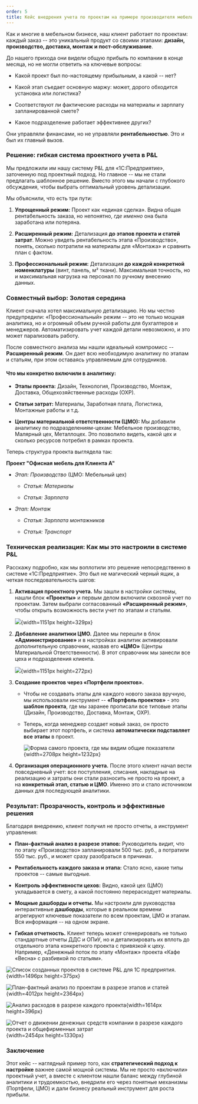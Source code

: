 ```yaml
---
order: 5
title: Кейс внедрения учета по проектам на примере производителя мебели
---
```


Как и многие в мебельном бизнесе, наш клиент работает по проектам: каждый заказ -- это уникальный продукт со своими этапами: **дизайн, производство, доставка, монтаж и пост-обслуживание**.

До нашего прихода они видели общую прибыль по компании в конце месяца, но не могли ответить на ключевые вопросы:

-  Какой проект был по-настоящему прибыльным, а какой -- нет?

-  Какой этап съедает основную маржу: может, дорого обходится установка или логистика?

-  Соответствуют ли фактические расходы на материалы и зарплату запланированной смете?

-  Какое подразделение работает эффективнее других?

Они управляли финансами, но не управляли **рентабельностью**. Это и был их главный вызов.

### **Решение: гибкая система проектного учета в P&L**

Мы предложили им нашу систему P&L для «1С:Предприятие», заточенную под проектный подход. Но главное -- мы не стали предлагать шаблонное решение. Вместо этого мы начали с глубокого обсуждения, чтобы выбрать оптимальный уровень детализации.

Мы объяснили, что есть три пути:

1. **Упрощенный режим:** Проект как «единая сделка». Видна общая рентабельность заказа, но непонятно, *где именно* она была заработана или потеряна.

2. **Расширенный режим:** Детализация **до этапов проекта и статей затрат**. Можно увидеть рентабельность этапа «Производство», понять, сколько потратили на материалы для «Монтажа» и сравнить план с фактом.

3. **Профессиональный режим:** Детализация **до каждой конкретной номенклатуры** (винт, панель, м² ткани). Максимальная точность, но и максимальная нагрузка на персонал по ручному внесению данных.

### **Совместный выбор: Золотая середина**

Клиент сначала хотел максимальную детализацию. Но мы честно предупредили: «Профессиональный» режим -- это не только мощная аналитика, но и огромный объем ручной работы для бухгалтеров и менеджеров. Автоматизировать учет каждой детали невозможно, и это может парализовать работу.

После совместного анализа мы нашли идеальный компромисс -- **Расширенный режим**. Он дает всю необходимую аналитику по этапам и статьям, при этом оставаясь управляемым для сотрудников.

#### **Что мы конкретно включили в аналитику:**

-  **Этапы проекта:** Дизайн, Технология, Производство, Монтаж, Доставка, Общехозяйственные расходы (ОХР).

-  **Статьи затрат:** Материалы, Заработная плата, Логистика, Монтажные работы и т.д.

-  **Центры материальной ответственности (ЦМО):** Мы добавили аналитику по подразделениям-цехам: Мебельное производство, Малярный цех, Металлоцех. Это позволило видеть, какой цех и сколько ресурсов потребил в рамках проекта.

Теперь структура проекта выглядела так:

**Проект "Офисная мебель для Клиента А"**

-  *Этап: Производство* (ЦМО: Мебельный цех)

   -  *Статья: Материалы*

   -  *Статья: Зарплата*

-  *Этап: Монтаж*

   -  *Статья: Зарплата монтажников*

   -  *Статья: Транспорт*

### **Техническая реализация: Как мы это настроили в системе P&L**

Расскажу подробно, как мы воплотили это решение непосредственно в системе «1С:Предприятие». Это был не магический черный ящик, а четкая последовательность шагов:

1. **Активация проектного учета.** Мы зашли в настройки системы, нашли блок **«Проекты»** и первым делом включили сквозной учет по проектам. Затем выбрали согласованный **«Расширенный режим»**, чтобы открыть возможность вести учет по этапам и статьям.

   ![](./proekty.png){width=1151px height=329px}

2. **Добавление аналитики ЦМО.** Далее мы перешли в блок **«Администрирование»** и в настройках аналитик активировали дополнительную справочник, назвав его **«ЦМО»** (Центры Материальной Ответственности). В этот справочник мы занесли все цеха и подразделения клиента.

   ![](./proekty-2.png){width=1151px height=272px}

3. **Создание проектов через «Портфели проектов».**

   -  Чтобы не создавать этапы для каждого нового заказа вручную, мы использовали инструмент -- **«Портфель проектов»** - это **шаблон проекта**, где мы заранее прописали все типовые этапы (Дизайн, Производство, Доставка, Монтаж, ОХР).

   -  Теперь, когда менеджер создает новый заказ, он просто выбирает этот портфель, и система **автоматически подставляет все этапы** в проект.

      ![](./proekty-3.png "Форма самого проекта, где мы видим общие показатели"){width=2708px height=1232px}

4. **Организация операционного учета.** После этого клиент начал вести повседневный учет: все поступления, списания, накладные на реализацию и затраты они стали разносить не просто на проект, а на **конкретный этап, статью и ЦМО**. Именно это и стало источником данных для последующей аналитики.

### **Результат: Прозрачность, контроль и эффективные решения**

Благодаря внедрению, клиент получил не просто отчеты, а инструмент управления:

-  **План-фактный анализ в разрезе этапов:** Руководитель видит, что по этапу «Производство» запланировали 500 тыс. руб., а потратили 550 тыс. руб., и может сразу разобраться в причинах.

-  **Рентабельность каждого заказа и этапа:** Стало ясно, какие типы проектов -- самые выгодные.

-  **Контроль эффективности цехов:** Видно, какой цех (ЦМО) укладывается в смету, а какой постоянно перерасходует материалы.

-  **Мощные дашборды и отчеты.** Мы настроили для руководства интерактивные **дашборды**, которые в реальном времени агрегируют ключевые показатели по всем проектам, ЦМО и этапам. Вся информация -- на одном экране.

-  **Гибкая отчетность.** Клиент теперь может сгенерировать не только стандартные отчеты ДДС и ОПиУ, но и детализировать их вплоть до отдельного этапа конкретного проекта с привязкой к цеху. Например, «Денежный поток по этапу «Монтаж» проекта «Кафе «Весна» с разбивкой по статьям».



![](./proekty-10.png "Список созданных проектов в системе P&L для 1С предприятия."){width=1496px height=375px}

![](./proekty-4.png "План-фактный анализ по проектам в разрезе этапов и статей"){width=4012px height=2364px}

![](./proekty-5.png "Анализ расходов в разрезе каждого проекта"){width=1614px height=396px}

![](./proekty-8.png "Отчет о движении денежных средств компании в разрезе каждого проекта и общефирменных затрат"){width=2454px height=1330px}

### **Заключение**

Этот кейс -- наглядный пример того, как **стратегический подход к настройке** важнее самой мощной системы. Мы не просто «включили» проектный учет, а вместе с клиентом нашли баланс между глубиной аналитики и трудоемкостью, внедрили его через понятные механизмы (Портфели, ЦМО) и дали бизнесу реальный инструмент для роста прибыли.